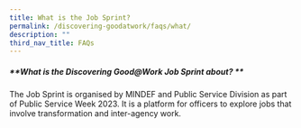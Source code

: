 ```yaml
---
title: What is the Job Sprint?
permalink: /discovering-goodatwork/faqs/what/
description: ""
third_nav_title: FAQs
---
```

##### **What is the Discovering Good@Work Job Sprint about? **

The Job Sprint is organised by MINDEF and Public Service Division as part of Public Service Week 2023. It is a platform for officers to explore jobs that involve transformation and inter-agency work.